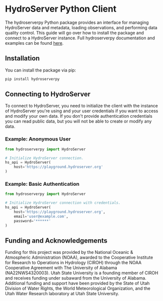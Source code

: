 # HydroServer Python Client

The hydroserverpy Python package provides an interface for managing HydroServer data and metadata, loading observations, and performing data quality control. This guide will go over how to install the package and connect to a HydroServer instance. Full hydroserverpy documentation and examples can be found [here](https://hydroserver2.github.io/hydroserver/how-to/hydroserverpy/hydroserverpy-examples.html).

## Installation

You can install the package via pip:

```bash
pip install hydroserverpy
```

## Connecting to HydroServer

To connect to HydroServer, you need to initialize the client with the instance of HydroServer you're using and your user credentials if you want to access and modify your own data. If you don't provide authentication credentials you can read public data, but you will not be able to create or modify any data.

### Example: Anonymous User

```python
from hydroserverpy import HydroServer

# Initialize HydroServer connection.
hs_api = HydroServer(
    host='https://playground.hydroserver.org'
)
```

### Example: Basic Authentication

```python
from hydroserverpy import HydroServer

# Initialize HydroServer connection with credentials.
hs_api = HydroServer(
    host='https://playground.hydroserver.org',
    email='user@example.com',
    password='******'
)
```

## Funding and Acknowledgements

Funding for this project was provided by the National Oceanic & Atmospheric Administration (NOAA), awarded to the Cooperative Institute for Research to Operations in Hydrology (CIROH) through the NOAA Cooperative Agreement with The University of Alabama (NA22NWS4320003). Utah State University is a founding member of CIROH and receives funding under subaward from the University of Alabama. Additional funding and support have been provided by the State of Utah Division of Water Rights, the World Meteorological Organization, and the Utah Water Research laboratory at Utah State University.

